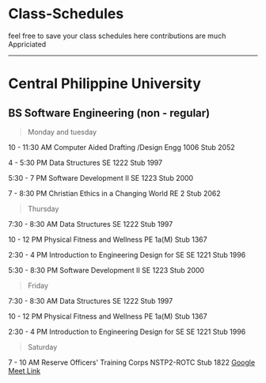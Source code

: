 # Class-Schedules
feel free to save your class schedules here
contributions are much Appriciated

-----------------------------------------------------------

# Central Philippine University

## BS Software Engineering (non - regular)

> Monday and tuesday

10 - 11:30 AM
Computer Aided Drafting /Design
Engg 1006
Stub 2052

4 - 5:30 PM
Data Structures
SE 1222
Stub 1997

5:30 - 7 PM
Software Development II
SE 1223
Stub 2000

7 - 8:30 PM
Christian Ethics in a Changing World
RE 2
Stub 2062

> Thursday

7:30 - 8:30 AM
Data Structures
SE 1222
Stub 1997

10 - 12 PM
Physical Fitness and Wellness
PE 1a(M)
Stub 1367

2:30 - 4 PM
Introduction to Engineering Design for SE
SE 1221
Stub 1996

5:30 - 8:30 PM
Software Development II
SE 1223
Stub 2000

> Friday

7:30 - 8:30 AM
Data Structures
SE 1222
Stub 1997

10 - 12 PM
Physical Fitness and Wellness
PE 1a(M)
Stub 1367

2:30 - 4 PM
Introduction to Engineering Design for SE
SE 1221
Stub 1996

> Saturday

7 - 10 AM
Reserve Officers' Training Corps
NSTP2-ROTC
Stub 1822
[Google Meet Link](https://meet.google.com/udy-qhnw-gcz)

